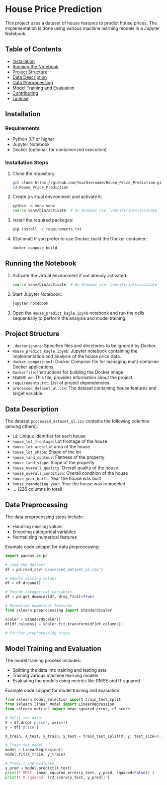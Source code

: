 
# House Price Prediction

This project uses a dataset of house features to predict house prices. The implementation is done using various machine learning models in a Jupyter Notebook.

## Table of Contents

- [Installation](#installation)
- [Running the Notebook](#running-the-notebook)
- [Project Structure](#project-structure)
- [Data Description](#data-description)
- [Data Preprocessing](#data-preprocessing)
- [Model Training and Evaluation](#model-training-and-evaluation)
- [Contributing](#contributing)
- [License](#license)

## Installation

### Requirements

- Python 3.7 or higher
- Jupyter Notebook
- Docker (optional, for containerized execution)

### Installation Steps

1. Clone the repository:

    ```bash
    git clone https://github.com/YourUsername/House_Price_Prediction.git
    cd House_Price_Prediction
    ```

2. Create a virtual environment and activate it:

    ```bash
    python -m venv venv
    source venv/bin/activate  # On Windows use `venv\Scripts\activate`
    ```

3. Install the required packages:

    ```bash
    pip install -r requirements.txt
    ```

4. (Optional) If you prefer to use Docker, build the Docker container:

    ```bash
    docker-compose build
    ```

## Running the Notebook

1. Activate the virtual environment if not already activated:

    ```bash
    source venv/bin/activate  # On Windows use `venv\Scripts\activate`
    ```

2. Start Jupyter Notebook:

    ```bash
    jupyter notebook
    ```

3. Open the `House_predict_kagle.ipynb` notebook and run the cells sequentially to perform the analysis and model training.

## Project Structure

- `.dockerignore`: Specifies files and directories to be ignored by Docker.
- `House_predict_kagle.ipynb`: Jupyter notebook containing the implementation and analysis of the house price data.
- `docker-compose.yml`: Docker Compose file for managing multi-container Docker applications.
- `Dockerfile`: Instructions for building the Docker image.
- `README.md`: This file, provides information about the project.
- `requirements.txt`: List of project dependencies.
- `processed_dataset_ul.csv`: The dataset containing house features and target variable.

## Data Description

The dataset `processed_dataset_ul.csv` contains the following columns (among others):

- `id`: Unique identifier for each house
- `house_lot_frontage`: Lot frontage of the house
- `house_lot_area`: Lot area of the house
- `house_lot_shape`: Shape of the lot
- `house_land_contour`: Flatness of the property
- `house_land_slope`: Slope of the property
- `house_overall_quality`: Overall quality of the house
- `house_overall_condition`: Overall condition of the house
- `house_year_built`: Year the house was built
- `house_remodeling_year`: Year the house was remodeled
- ... (226 columns in total)

## Data Preprocessing

The data preprocessing steps include:
- Handling missing values
- Encoding categorical variables
- Normalizing numerical features

Example code snippet for data preprocessing:

```python
import pandas as pd

# Load the dataset
df = pd.read_csv('processed_dataset_ul.csv')

# Handle missing values
df = df.dropna()

# Encode categorical variables
df = pd.get_dummies(df, drop_first=True)

# Normalize numerical features
from sklearn.preprocessing import StandardScaler

scaler = StandardScaler()
df[df.columns] = scaler.fit_transform(df[df.columns])

# Further preprocessing steps...
```

## Model Training and Evaluation

The model training process includes:
- Splitting the data into training and testing sets
- Training various machine learning models
- Evaluating the models using metrics like RMSE and R-squared

Example code snippet for model training and evaluation:

```python
from sklearn.model_selection import train_test_split
from sklearn.linear_model import LinearRegression
from sklearn.metrics import mean_squared_error, r2_score

# Split the data
X = df.drop('price', axis=1)
y = df['price']

X_train, X_test, y_train, y_test = train_test_split(X, y, test_size=0.2, random_state=42)

# Train the model
model = LinearRegression()
model.fit(X_train, y_train)

# Predict and evaluate
y_pred = model.predict(X_test)
print(f'RMSE: {mean_squared_error(y_test, y_pred, squared=False)}')
print(f'R-squared: {r2_score(y_test, y_pred)}')
```
